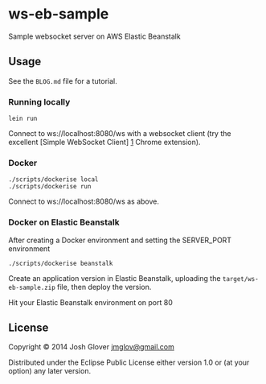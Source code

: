 # ws-eb-sample

Sample websocket server on AWS Elastic Beanstalk

## Usage

See the `BLOG.md` file for a tutorial.

### Running locally

```
lein run
```

Connect to ws://localhost:8080/ws with a websocket client (try the excellent
[Simple WebSocket Client] [1] Chrome extension).

### Docker

```
./scripts/dockerise local
./scripts/dockerise run
```

Connect to ws://localhost:8080/ws as above.

### Docker on Elastic Beanstalk

After creating a Docker environment and setting the SERVER_PORT environment


```
./scripts/dockerise beanstalk
```

Create an application version in Elastic Beanstalk, uploading the
`target/ws-eb-sample.zip` file, then deploy the version.

Hit your Elastic Beanstalk environment on port 80

## License

Copyright © 2014 Josh Glover <jmglov@gmail.com>

Distributed under the Eclipse Public License either version 1.0 or (at
your option) any later version.

[1]: https://chrome.google.com/webstore/detail/simple-websocket-client/megiodhnhnefnepmelblbmkklimncipa?hl=en-GB
